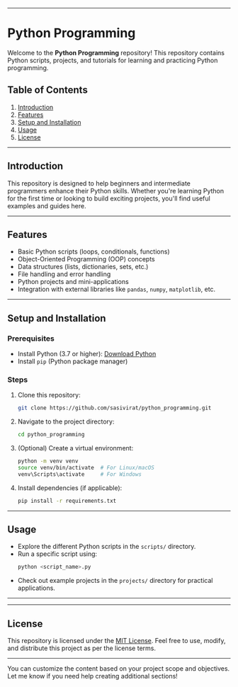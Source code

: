 
---

# Python Programming

Welcome to the **Python Programming** repository! This repository contains Python scripts, projects, and tutorials for learning and practicing Python programming.

## Table of Contents

1. [Introduction](#introduction)
2. [Features](#features)
3. [Setup and Installation](#setup-and-installation)
4. [Usage](#usage)
5. [License](#license)

---

## Introduction

This repository is designed to help beginners and intermediate programmers enhance their Python skills. Whether you're learning Python for the first time or looking to build exciting projects, you'll find useful examples and guides here.

---

## Features

- Basic Python scripts (loops, conditionals, functions)
- Object-Oriented Programming (OOP) concepts
- Data structures (lists, dictionaries, sets, etc.)
- File handling and error handling
- Python projects and mini-applications
- Integration with external libraries like `pandas`, `numpy`, `matplotlib`, etc.

---

## Setup and Installation

### Prerequisites
- Install Python (3.7 or higher): [Download Python](https://www.python.org/downloads/)
- Install `pip` (Python package manager)

### Steps
1. Clone this repository:
   ```bash
   git clone https://github.com/sasivirat/python_programming.git
   ```
2. Navigate to the project directory:
   ```bash
   cd python_programming
   ```
3. (Optional) Create a virtual environment:
   ```bash
   python -m venv venv
   source venv/bin/activate  # For Linux/macOS
   venv\Scripts\activate     # For Windows
   ```
4. Install dependencies (if applicable):
   ```bash
   pip install -r requirements.txt
   ```

---

## Usage

- Explore the different Python scripts in the `scripts/` directory.
- Run a specific script using:
  ```bash
  python <script_name>.py
  ```
- Check out example projects in the `projects/` directory for practical applications.

---
---

## License

This repository is licensed under the [MIT License](LICENSE). Feel free to use, modify, and distribute this project as per the license terms.

---

You can customize the content based on your project scope and objectives. Let me know if you need help creating additional sections!
